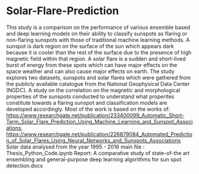 # Solar-Flare-Prediction
This study is a comparison on the performance of various ensemble based and deep learning models on their ability to classify sunspots as flaring or non-flaring sunspots with those of traditional machine learning methods. A sunspot is dark region on the surface of the sun which appears dark because it is cooler than the rest of the surface due to the presence of high magnetic field within that region. A solar flare is a sudden and short-lived burst of energy from these spots which can have major effects on the space weather and can also cause major effects on earth. The study explores two datasets, sunspots and solar flares which were gathered from the publicly available catalogue from the National Geophysical Data Center (NGDC).
A study on the correlation on the magnetic and morphological properties of the sunspots conducted to understand what properites constitute towards a flaring sunspot and classification models are developed accordingly.
Most of the work is based on the works of: https://www.researchgate.net/publication/233400099_Automatic_Short-Term_Solar_Flare_Prediction_Using_Machine_Learning_and_Sunspot_Associations, https://www.researchgate.net/publication/226879084_Automated_Prediction_of_Solar_Flares_Using_Neural_Networks_and_Sunspots_Associations
Solar data analysed from the year 1995 - 2016
main file : Thesis_Python_Code.ipynb
Report: A comparative study of state-of-the art ensembling and general-purpose deep learning algorithms for sun spot detection.docx
